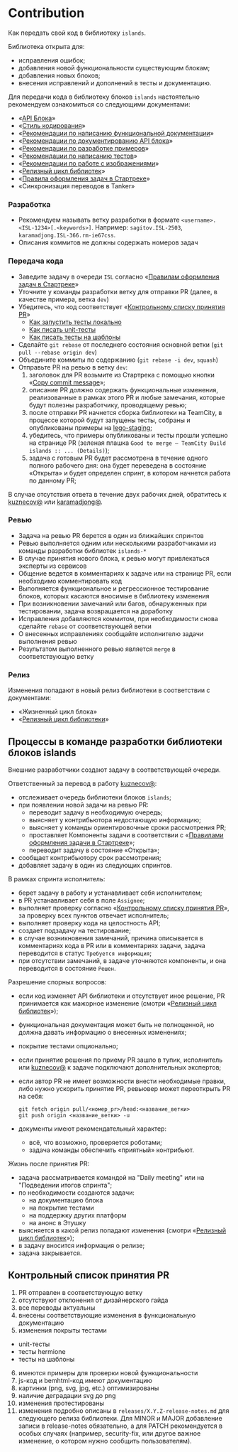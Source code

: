 # Contribution

Как передать свой код в библиотеку `islands`.

Библиотека открыта для:
- исправления ошибок;
- добавления новой функциональности существующим блокам;
- добавления новых блоков;
- внесения исправлений и дополнений в тесты и документацию.

Для передачи кода в библиотеку блоков `islands` настоятельно рекомендуем
ознакомиться со следующими документами:

- «[API Блока][islands-api]»
- «[Стиль кодирования][islands-codestyle]»
- «[Рекомендации по написанию функциональной документации][shablon-bloka]»
- «[Рекомендации по документированию API блока][codestyle-jsdoc]»
- «[Рекомендации по разработке примеров][examples]»
- «[Рекомендации по написанию тестов][unit-tests]»
- «[Рекомендации по работе с изображениями][images]»
- «[Релизный цикл библиотек][release-cycle]»
- «[Правила оформления задач в Стартреке][startrek]»
- «Синхронизация переводов в Tanker»


### Разработка

- Рекомендуем называть ветку разработки в формате `<username>.<ISL-1234>[.<keywords>]`.
  Например: `sagitov.ISL-2503`, `karamadjong.ISL-366.rm-ie67css`.
- Описания коммитов не должны содержать номеров задач


### Передача кода

- Заведите задачу в очереди `ISL` согласно «[Правилам оформления задач в Стартреке][startrek]»
- Уточните у команды разработки ветку для отправки PR (далее, в качестве примера, ветка `dev`)
- Убедитесь, что код соответствует
  «[Контрольному списку принятия PR](#Контрольный-список-принятия-PR)»<br>
  - [Как запустить тесты локально][tunnel]
  - [Как писать unit-тесты][unit-tests]
  - [Как писать тесты на шаблоны][template-tests]
- Сделайте `git rebase` от последнего состояния основной ветки (`git pull --rebase origin dev`)
- Объедините коммиты по содержанию (`git rebase -i dev`, `squash`)
- Отправьте PR на ревью в ветку `dev`:
  1. заголовок для PR возьмите из Стартрека с помощью кнопки
     «[Copy commit message](http://jing.yandex-team.ru/files/karamadjong/copy_commit_message.png)»;
  1. описание PR должно содержать функциональные изменения, реализованные в рамках этого
     PR и любые замечания, которые будут полезны разработчику, проводящему ревью;
  1. после отправки PR начнется сборка библиотеки на TeamCity, в
     процессе которой будут запущены тесты, собраны и опубликованы примеры
     на [lego-staging][staging];
  1. убедитесь, что примеры опубликованы и тесты прошли успешно на странице
     PR (зеленая плашка `Good to merge — TeamCity Build islands :: ... (Details)`);
  1. задача с готовым PR будет рассмотрена в течение одного полного рабочего дня: она будет переведена
     в состояние «Открыта» и будет определен спринт, в котором начнется работа по данному PR;

В случае отсутствия ответа в течение двух рабочих дней, обратитесь к [kuznecov@][kuznecov] или [karamadjong@][karamadjong].


### Ревью

- Задача на ревью PR берется в один из ближайших спринтов
- Ревью выполняется одним или несколькими разработчиками из команды разработки
  библиотек `islands-*`
- В случае принятия нового блока, к ревью могут привлекаться эксперты из сервисов
- Общение ведется в комментариях к задаче или на странице PR, если
  необходимо комментировать код
- Выполняется функциональное и регрессионное тестирование блоков, которых касаются
  вносимые в библиотеку изменения
- При возникновении замечаний или багов, обнаруженных при тестировании, задача
  возвращается на доработку
- Исправления добавляются коммитом, при необходимости снова сделайте `rebase` от
  соответствующей ветки
- О внесенных исправлениях сообщайте исполнителю задачи выполнения ревью
- Результатом выполненного ревью является `merge` в соответствующую ветку


### Релиз

Изменения попадают в новый релиз библиотеки в соответствии с документами:

  - «Жизненный цикл блока»
  - «[Релизный цикл библиотеки][release-cycle]»


## Процессы в команде разработки библиотеки блоков islands

Внешние разработчики создают задачу в соответствующей очереди.

Ответственный за перевод в работу [kuznecov@][kuznecov]:

  - отслеживает очередь библиотеки блоков `islands`;
  - при появлении новой задачи на ревью PR:
    - переводит задачу в необходимую очередь;
    - выясняет у контрибьютора недостающую информацию;
    - выясняет у команды ориентировочные сроки рассмотрения PR;
    - проставляет Компоненты задачи в соответствии с
      «[Правилами оформления задачи в Стартреке][startrek]»;
    - переводит задачу в состояние «Открыта»;
  - сообщает контрибьютору срок рассмотрения;
  - добавляет задачу в один из следующих спринтов.

В рамках спринта исполнитель:

  - берет задачу в работу и устанавливает себя исполнителем;
  - в PR устанавливает себя в поле `Assignee`;
  - выполняет проверку согласно
    «[Контрольному списку принятия PR](#Контрольный-список-принятия-PR)», за
    проверку всех пунктов отвечает исполнитель;
  - выполняет проверку кода на целостность API;
  - создает подзадачу на тестирование;
  - в случае возникновения замечаний, причина описывается в комментариях кода
    в PR или в комментариях задачи, задача переводится в статус
    `Требуется информация`;
  - при отсутствии замечаний, в задаче уточняются компоненты, и она переводится в состояние `Решен`.

Разрешение спорных вопросов:

  - если код изменяет API библиотеки и отсутствует иное решение, PR
    принимается как мажорное изменение (смотри «[Релизный цикл библиотек][release-cycle]»);
  - функциональная документация может быть не полноценной, но должна давать
    информацию о внесенных изменениях;
  - покрытие тестами опционально;
  - если принятие решения по приему PR зашло в тупик, исполнитель
    или [kuznecov@][kuznecov] к задаче подключают дополнительных экспертов;
  - если автор PR не имеет возможности внести необходимые правки, либо нужно ускорить принятие PR,
  ревьювер может переоткрыть PR на себя:

    ```
    git fetch origin pull/<номер_pr>/head:<название_ветки>
    git push origin <название_ветки> -u
    ```
  - документы имеют рекомендательный характер:
    - всё, что возможно, проверяется роботами;
    - задача команды обеспечить «приятный» контрибьют.

Жизнь после принятия PR:

  - задача рассматривается командой на "Daily meeting" или на "Подведении итогов
    спринта";
  - по необходимости создаются задачи:
    - на документацию блока
    - на покрытие тестами
    - на поддержку других платформ
    - на анонс в Этушку
  - выясняется в какой релиз попадают изменения (смотри
    «[Релизный цикл библиотек][release-cycle]»);
  - в задачу вносится информация о релизе;
  - задача закрывается.


## Контрольный список принятия PR

1.  PR отправлен в соответствующую ветку
2.  отсутствуют отклонения от дизайнерского гайда
3.  все переводы актуальны
4.  внесены соответствующие изменения в функциональную документацию
5.  изменения покрыты тестами
  - unit-тесты
  - тесты hermione
  - тесты на шаблоны
6.  имеются примеры для проверки новой функциональности
7.  js-код и bemhtml-код имеют документацию
8.  картинки (png, svg, jpg, etc.) оптимизированы
9.  наличие деградации svg до png
10. изменения протестированы
11. изменения подробно описаны в `releases/X.Y.Z-release-notes.md` для следующего релиза библиотеки. Для MINOR и MAJOR добавление записи в release-notes обязательно, а для PATCH рекомендуется в особых случаях (например, security-fix, или другое важное изменение, о котором нужно сообщить пользователям).

[islands-api]: http://wiki.yandex-team.ru/lego/islands/tech/api
[islands-codestyle]: http://lego.yandex-team.ru/codestyle/
[shablon-bloka]: https://lego.yandex-team.ru/doc/practics/documentation-creation-guide/
[codestyle-jsdoc]: https://lego.yandex-team.ru/doc/codestyle/jsdocs/
[examples]: https://lego.yandex-team.ru/doc/practics/examples-creation-guide/
[unit-tests]: https://lego.yandex-team.ru/doc/practics/unit-tests/
[images]: https://lego.yandex-team.ru/doc/practics/images/
[release-cycle]: https://lego.yandex-team.ru/doc/processes/release-cycle/
[design-2x]: http://islands.yandex-team.ru/
[design-3x]: http://guide.yandex-team.ru/
[tunnel]: https://lego.yandex-team.ru/doc/practics/tunnel/
[template-tests]: https://lego.yandex-team.ru/doc/practics/templates/
[staging]: https://lego-staging.dev.yandex-team.ru/
[karamadjong]: http://staff.yandex-team.ru/karamadjong
[kuznecov]: http://staff.yandex-team.ru/kuznecov
[startrek]: https://lego.yandex-team.ru/doc/processes/startrek/
